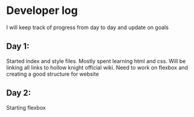 # Developer log
I will keep track of progress from day to day and update on goals

## Day 1:
Started index and style files. Mostly spent learning html and css.
Will be linking all links to hollow knight official wiki. Need to
work on flexbox and creating a good structure for website

## Day 2:
Starting flexbox